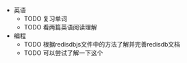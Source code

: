 - 英语
	- TODO 复习单词
	- TODO 看两篇英语阅读理解
- 编程
	- TODO 根据redisdbjs文件中的方法了解并完善redisdb文档
	- TODO  可以尝试了解一下这个